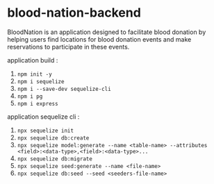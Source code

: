 # blood-nation-backend
BloodNation is an application designed to facilitate blood donation by helping users find locations for blood donation events and make reservations to participate in these events.

application build :
1. `npm init -y`
2. `npm i sequelize`
3. `npm i --save-dev sequelize-cli`
4. `npm i pg`
5. `npm i express`

application sequelize cli :
1. `npx sequelize init`
2. `npx sequelize db:create`
3. `npx sequelize model:generate --name <table-name> --attributes <field>:<data-type>,<field>:<data-type>...`
4. `npx sequelize db:migrate`
5. `npx sequelize seed:generate --name <file-name>`
6. `npx sequelize db:seed --seed <seeders-file-name>`